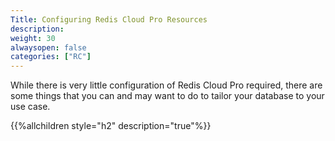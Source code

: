 ```yaml
---
Title: Configuring Redis Cloud Pro Resources
description:
weight: 30
alwaysopen: false
categories: ["RC"]
---
```

While there is very little configuration of Redis Cloud Pro
required, there are some things that you can and may want to do to
tailor your database to your use case.

{{%allchildren style="h2" description="true"%}}

